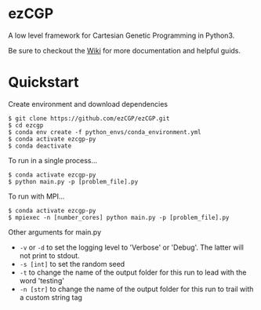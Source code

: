 # ezCGP
A low level framework for Cartesian Genetic Programming in Python3.

Be sure to checkout the [Wiki](https://github.com/ezCGP/ezCGP/wiki) for more documentation and helpful guids.

# Quickstart
Create environment and download dependencies
```
$ git clone https://github.com/ezCGP/ezCGP.git
$ cd ezcgp
$ conda env create -f python_envs/conda_environment.yml
$ conda activate ezcgp-py
$ conda deactivate
```

To run in a single process...
```
$ conda activate ezcgp-py
$ python main.py -p [problem_file].py
```

To run with MPI...
```
$ conda activate ezcgp-py
$ mpiexec -n [number_cores] python main.py -p [problem_file].py
```

Other arguments for main.py
* `-v` or `-d` to set the logging level to 'Verbose' or 'Debug'. The latter will not print to stdout.
* `-s [int]` to set the random seed
* `-t` to change the name of the output folder for this run to lead with the word 'testing'
* `-n [str]` to change the name of the output folder for this run to trail with a custom string tag

